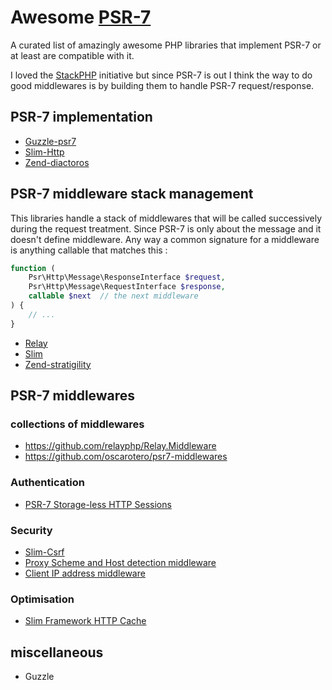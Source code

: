 # Awesome [PSR-7](http://www.php-fig.org/psr/psr-7/)
 A curated list of amazingly awesome PHP libraries that implement PSR-7 or at least are compatible with it.
 
 I loved the [StackPHP](http://stackphp.com/) initiative but since PSR-7 is out I think the way to do good middlewares is by building them to handle PSR-7 request/response.
 
 
## PSR-7 implementation

* [Guzzle-psr7](https://github.com/guzzle/psr7)
* [Slim-Http](https://github.com/slimphp/Slim-Http)
* [Zend-diactoros](https://github.com/zendframework/zend-diactoros)

## PSR-7 middleware stack management

This libraries handle a stack of middlewares that will be called successively during the request treatment.
Since PSR-7 is only about the message and it doesn't define middleware. Any way a common signature for a middleware is anything callable that matches this :
```php 
function (
    Psr\Http\Message\ResponseInterface $request,
    Psr\Http\Message\RequestInterface $response,
    callable $next  // the next middleware
) {
    // ...
}
```


* [Relay](http://relayphp.com/)
* [Slim](http://www.slimframework.com/)
* [Zend-stratigility](https://github.com/zendframework/zend-stratigility)

## PSR-7 middlewares


### collections of middlewares

* https://github.com/relayphp/Relay.Middleware
* https://github.com/oscarotero/psr7-middlewares

### Authentication

* [PSR-7 Storage-less HTTP Sessions](https://github.com/Ocramius/PSR7Session)

### Security

* [Slim-Csrf](https://github.com/slimphp/Slim-Csrf)
* [Proxy Scheme and Host detection middleware](https://github.com/akrabat/rka-scheme-and-host-detection-middleware)
* [Client IP address middleware](https://github.com/akrabat/rka-ip-address-middleware)

### Optimisation

* [Slim Framework HTTP Cache](https://github.com/slimphp/Slim-HttpCache)




## miscellaneous

* Guzzle

